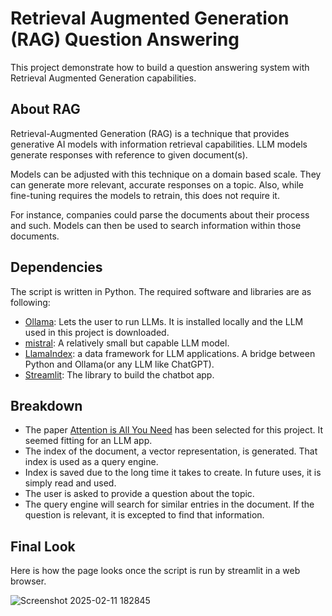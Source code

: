 # Retrieval Augmented Generation (RAG) Question Answering
This project demonstrate how to build a question answering system with Retrieval Augmented Generation capabilities. 

## About RAG
Retrieval-Augmented Generation (RAG) is a technique that provides generative AI models with information retrieval capabilities. LLM models generate responses with reference to given document(s).

Models can be adjusted with this technique on a domain based scale. They can generate more relevant, accurate responses on a topic. Also, while fine-tuning requires the models to retrain, this does not require it.

For instance, companies could parse the documents about their process and such. Models can then be used to search information within those documents.

## Dependencies
The script is written in Python. The required software and libraries are as following:
- [Ollama](https://ollama.com/): Lets the user to run LLMs. It is installed locally and the LLM used in this project is downloaded.
- [mistral](https://ollama.com/library/mistral): A relatively small but capable LLM model.
- [LlamaIndex](https://github.com/run-llama/llama_index): a data framework for LLM applications. A bridge between Python and Ollama(or any LLM like ChatGPT).
- [Streamlit](https://streamlit.io/): The library to build the chatbot app.

## Breakdown
- The paper [Attention is All You Need](https://arxiv.org/pdf/1706.03762) has been selected for this project. It seemed fitting for an LLM app.
- The index of the document, a vector representation, is generated. That index is used as a query engine.
- Index is saved due to the long time it takes to create. In future uses, it is simply read and used.
- The user is asked to provide a question about the topic.
- The query engine will search for similar entries in the document. If the question is relevant, it is excepted to find that information.

## Final Look
Here is how the page looks once the script is run by streamlit in a web browser.

![Screenshot 2025-02-11 182845](https://github.com/user-attachments/assets/904f0202-6e3b-4421-b7aa-af92dc7e005c)
